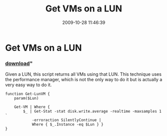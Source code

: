 ﻿---
pid:            1426
parent:         0
children:       
poster:         Carter Shanklin
title:          Get VMs on a LUN
date:           2009-10-28 11:46:39
format:         posh
---

# Get VMs on a LUN

### [download](1426.ps1)"

Given a LUN, this script returns all VMs using that LUN. This technique uses the performance manager, which is not the only way to do it but is actually a very easy way to do it.

```posh
function Get-LunVM {
	param($Lun)

	Get-VM | Where {
		$_ | Get-Stat -stat disk.write.average -realtime -maxsamples 1 `
		    -erroraction SilentlyContinue |
			Where { $_.Instance -eq $Lun } }
}

```
